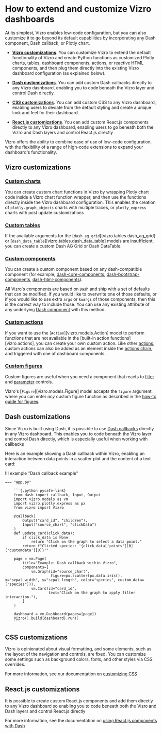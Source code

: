 # How to extend and customize Vizro dashboards

At its simplest, Vizro enables low-code configuration, but you can also customize it to go beyond its default capabilities by incorporating any Dash component, Dash callback, or Plotly chart.

- **[Vizro customizations](#vizro-customizations)**. You can customize Vizro to extend the default functionality of Vizro and create Python functions as customized Plotly charts, tables, dashboard components, actions, or reactive HTML components, and then plug them directly into the existing Vizro dashboard configuration (as explained below).

- **[Dash customizations](#dash-customizations)**. You can add custom Dash callbacks directly to any Vizro dashboard, enabling you to code beneath the Vizro layer and control Dash directly.

- **[CSS customizations](#css-customizations)**. You can add custom CSS to any Vizro dashboard, enabling users to deviate from the default styling and create a unique look and feel for their dashboard.

- **[React.js customizations](#reactjs-customizations)**. You can add custom React.js components directly to any Vizro dashboard, enabling users to go beneath both the Vizro and Dash layers and control React.js directly

Vizro offers the ability to combine ease of use of low-code configuration, with the flexibility of a range of high-code extensions to expand your dashboard's functionality.

## Vizro customizations

### [Custom charts](custom-charts.md)

You can create custom chart functions in Vizro by wrapping Plotly chart code inside a Vizro chart function wrapper, and then use the functions directly inside the Vizro dashboard configuration. This enables the creation of `plotly.graph_objects` charts with multiple traces, or `plotly_express` charts with post update customizations

### [Custom tables](custom-tables.md)

If the available arguments for the [`dash_ag_grid`][vizro.tables.dash_ag_grid] or [`dash_data_table`][vizro.tables.dash_data_table] models are insufficient, you can create a custom Dash AG Grid or Dash DataTable.

### [Custom components](custom-components.md)

You can create a custom component based on any dash-compatible component (for example, [dash-core-components](https://dash.plotly.com/dash-core-components), [dash-bootstrap-components](https://dash-bootstrap-components.opensource.faculty.ai/), [dash-html-components](https://github.com/plotly/dash/tree/dev/components/dash-html-components)).

All Vizro's components are based on `Dash` and ship with a set of defaults that can be modified. If you would like to overwrite one of those defaults, or if you would like to use extra `args` or `kwargs` of those components, then this is the correct way to include those. You can use any existing attribute of any underlying [Dash component](https://dash.plotly.com/#open-source-component-libraries) with this method.

### [Custom actions](custom-actions.md)

If you want to use the [`Action`][vizro.models.Action] model to perform functions that are not available in the [built-in action functions][vizro.actions], you can create your own custom action. Like other [actions](actions.md), custom actions can also be added as an element inside the [actions chain](actions.md#chain-actions), and triggered with one of dashboard components.

### [Custom figures](custom-figures.md)

Custom figures are useful when you need a component that reacts to [filter](filters.md) and [parameter](parameters.md) controls.

Vizro's [`Figure`][vizro.models.Figure] model accepts the `figure` argument, where you can enter _any_ custom figure function as described in the [how-to guide for figures](figure.md).

## Dash customizations

Since Vizro is built using Dash, it is possible to use [Dash callbacks](https://dash.plotly.com/basic-callbacks) directly in any Vizro dashboard. This enables you to code beneath the Vizro layer and control Dash directly, which is especially useful when working with callbacks

Here is an example showing a Dash callback within Vizro, enabling an interaction between data points in a scatter plot and the content of a text card:

!!! example "Dash callback example"

    === "app.py"

        ```{.python pycafe-link}
        from dash import callback, Input, Output
        import vizro.models as vm
        import vizro.plotly.express as px
        from vizro import Vizro

        @callback(
            Output("card_id", "children"),
            Input("source_chart", "clickData")
        )
        def update_card(click_data):
            if click_data is None:
                return "Click on the graph to select a data point."
            return f"Clicked species: '{click_data['points'][0]['customdata'][0]}'"

        page = vm.Page(
            title="Example: Dash callback within Vizro",
            components=[
                vm.Graph(id="source_chart",
                         figure=px.scatter(px.data.iris(), x="sepal_width", y="sepal_length", color="species", custom_data=["species"])),
                vm.Card(id="card_id",
                        text="Click on the graph to apply filter interaction."),
            ]
        )

        dashboard = vm.Dashboard(pages=[page])
        Vizro().build(dashboard).run()
        ```

## CSS customizations

Vizro is opinionated about visual formatting, and some elements, such as the layout of the navigation and controls, are fixed. You can customize some settings such as background colors, fonts, and other styles via CSS overrides.

For more information, see our documentation on [customizing CSS](custom-css.md)

## React.js customizations

It is possible to create custom React.js components and add them directly to any Vizro dashboard so enabling you to code beneath both the Vizro and Dash layers and control React.js directly

For more information, see the documentation on [using React.js components with Dash](https://dash.plotly.com/plugins)
